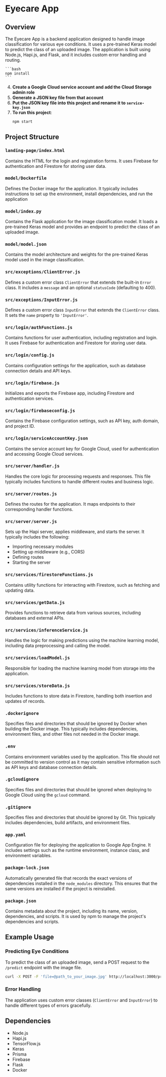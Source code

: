 # Eyecare App

## Overview
The Eyecare App is a backend application designed to handle image classification for various eye conditions. It uses a pre-trained Keras model to predict the class of an uploaded image. The application is built using Node.js, Hapi.js, and Flask, and it includes custom error handling and routing.

    ```bash
    npm install
    ```

4. **Create a Google Cloud service account and add the Cloud Storage admin role**
5. **Generate a JSON key file from that account**
6. **Put the JSON key file into this project and rename it to `service-key.json`**
7. **To run this project**:
    ```bash
    npm start
    ```


## Project Structure

### `landing-page/index.html`
Contains the HTML for the login and registration forms. It uses Firebase for authentication and Firestore for storing user data.

### `model/Dockerfile`
Defines the Docker image for the application. It typically includes instructions to set up the environment, install dependencies, and run the application

### `model/index.py`
Contains the Flask application for the image classification model. It loads a pre-trained Keras model and provides an endpoint to predict the class of an uploaded image.

### `model/model.json`
Contains the model architecture and weights for the pre-trained Keras model used in the image classification.

### `src/exceptions/ClientError.js`
Defines a custom error class `ClientError` that extends the built-in `Error` class. It includes a `message` and an optional `statusCode` (defaulting to 400).

### `src/exceptions/InputError.js`
Defines a custom error class `InputError` that extends the `ClientError` class. It sets the `name` property to `'InputError'`.

### `src/login/authFunctions.js`
Contains functions for user authentication, including registration and login. It uses Firebase for authentication and Firestore for storing user data.

### `src/login/config.js`
Contains configuration settings for the application, such as database connection details and API keys.

### `src/login/firebase.js`
Initializes and exports the Firebase app, including Firestore and authentication services.

### `src/login/firebaseconfig.js`
Contains the Firebase configuration settings, such as API key, auth domain, and project ID.

### `src/login/serviceAccountKey.json`
Contains the service account key for Google Cloud, used for authentication and accessing Google Cloud services.

### `src/server/handler.js`
Handles the core logic for processing requests and responses. This file typically includes functions to handle different routes and business logic.

### `src/server/routes.js`
Defines the routes for the application. It maps endpoints to their corresponding handler functions.

### `src/server/server.js`
Sets up the Hapi server, applies middleware, and starts the server. It typically includes the following:
- Importing necessary modules
- Setting up middleware (e.g., CORS)
- Defining routes
- Starting the server

### `src/services/firestoreFunctions.js`
Contains utility functions for interacting with Firestore, such as fetching and updating data.

### `src/services/getData.js`
Provides functions to retrieve data from various sources, including databases and external APIs.

### `src/services/inferenceService.js`
Handles the logic for making predictions using the machine learning model, including data preprocessing and calling the model.

### `src/services/loadModel.js`
Responsible for loading the machine learning model from storage into the application.

### `src/services/storeData.js`
Includes functions to store data in Firestore, handling both insertion and updates of records.

### `.dockerignore`
Specifies files and directories that should be ignored by Docker when building the Docker image. This typically includes dependencies, environment files, and other files not needed in the Docker image.

### `.env`
Contains environment variables used by the application. This file should not be committed to version control as it may contain sensitive information such as API keys and database connection details.

### `.gcloudignore`
Specifies files and directories that should be ignored when deploying to Google Cloud using the `gcloud` command. 

### `.gitignore`
Specifies files and directories that should be ignored by Git. This typically includes dependencies, build artifacts, and environment files.

### `app.yaml`
Configuration file for deploying the application to Google App Engine. It includes settings such as the runtime environment, instance class, and environment variables.

### `package-lock.json`
Automatically generated file that records the exact versions of dependencies installed in the `node_modules` directory. This ensures that the same versions are installed if the project is reinstalled.

### `package.json`
Contains metadata about the project, including its name, version, dependencies, and scripts. It is used by npm to manage the project's dependencies and scripts.

## Example Usage

### Predicting Eye Conditions
To predict the class of an uploaded image, send a POST request to the `/predict` endpoint with the image file.

```bash
curl -X POST -F 'file=@path_to_your_image.jpg' http://localhost:3000/predict
```

### Error Handling
The application uses custom error classes (`ClientError` and `InputError`) to handle different types of errors gracefully.

## Dependencies
- Node.js
- Hapi.js
- TensorFlow.js
- Keras
- Prisma
- Firebase
- Flask
- Docker
